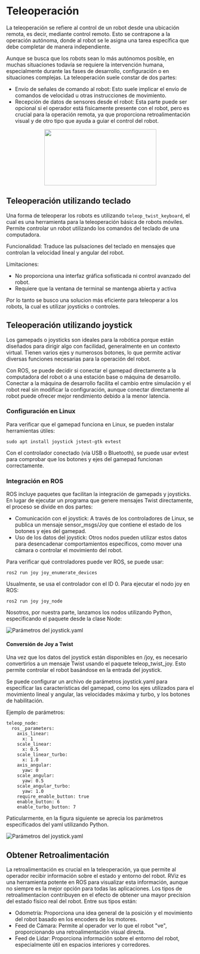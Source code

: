 # Teleoperación

La teleoperación se refiere al control de un robot desde una ubicación remota, es decir, mediante control remoto. Esto se contrapone a la operación autónoma, donde al robot se le asigna una tarea específica que debe completar de manera independiente.

Aunque se busca que los robots sean lo más autónomos posible, en muchas situaciones todavía se requiere la intervención humana, especialmente durante las fases de desarrollo, configuración o en situaciones complejas.
La teleoperación suele constar de dos partes:

- Envío de señales de comando al robot: Esto suele implicar el envío de comandos de velocidad u otras instrucciones de movimiento.
- Recepción de datos de sensores desde el robot: Esta parte puede ser opcional si el operador está físicamente presente con el robot, pero es crucial para la operación remota, ya que proporciona retroalimentación visual y de otro tipo que ayuda a guiar el control del robot.


<p align="center" width="100%">
    <img src="./image/arq" height="150" width="300">
</p>

## Teleoperación utilizando teclado

Una forma de teleoperar los robots es utilizando `teleop_twist_keyboard`, el cual es una herramienta para la teleoperación básica de robots móviles. Permite controlar un robot utilizando los comandos del teclado de una computadora.

Funcionalidad: Traduce las pulsaciones del teclado en mensajes que controlan la velocidad lineal y angular del robot.

Limitaciones: 

- No proporciona una interfaz gráfica sofisticada ni control avanzado del robot.
- Requiere que la ventana de terminal se mantenga abierta y activa

Por lo tanto se busco una solucion más eficiente para teleoperar a los robots, la cual es utilizar joysticks o controles. 

## Teleoperación utilizando joystick

Los gamepads o joysticks son ideales para la robótica porque están diseñados para dirigir algo con facilidad, generalmente en un contexto virtual. Tienen varios ejes y numerosos botones, lo que permite activar diversas funciones necesarias para la operación del robot.

Con ROS, se puede decidir si conectar el gamepad directamente a la computadora del robot o a una estación base o máquina de desarrollo. Conectar a la máquina de desarrollo facilita el cambio entre simulación y el robot real sin modificar la configuración, aunque conectar directamente al robot puede ofrecer mejor rendimiento debido a la menor latencia.

### Configuración en Linux

Para verificar que el gamepad funciona en Linux, se pueden instalar herramientas útiles:

````
sudo apt install joystick jstest-gtk evtest
````

Con el controlador conectado (vía USB o Bluetooth), se puede usar evtest para comprobar que los botones y ejes del gamepad funcionan correctamente.

### Integración en ROS
ROS incluye paquetes que facilitan la integración de gamepads y joysticks. En lugar de ejecutar un programa que genere mensajes Twist directamente, el proceso se divide en dos partes:

- Comunicación con el joystick: A través de los controladores de Linux, se publica un mensaje sensor_msgs/Joy que contiene el estado de los botones y ejes del gamepad.
- Uso de los datos del joystick: Otros nodos pueden utilizar estos datos para desencadenar comportamientos específicos, como mover una cámara o controlar el movimiento del robot.

Para verificar qué controladores puede ver ROS, se puede usar:

````
ros2 run joy joy_enumerate_devices
````

Usualmente, se usa el controlador con el ID 0. Para ejecutar el nodo joy en ROS:

````
ros2 run joy joy_node
````

Nosotros, por nuestra parte, lanzamos los nodos utilizando Python, especificando el paquete desde la clase Node:

![Parámetros del joystick.yaml](./images/teleop_node.jpg)

#### Conversión de Joy a Twist
Una vez que los datos del joystick están disponibles en /joy, es necesario convertirlos a un mensaje Twist usando el paquete teleop_twist_joy. Esto permite controlar el robot basándose en la entrada del joystick.

Se puede configurar un archivo de parámetros joystick.yaml para especificar las características del gamepad, como los ejes utilizados para el movimiento lineal y angular, las velocidades máxima y turbo, y los botones de habilitación.

Ejemplo de parámetros:

````
teleop_node:
  ros__parameters:
    axis_linear:
      x: 1
    scale_linear:
      x: 0.5
    scale_linear_turbo:
      x: 1.0
    axis_angular:
      yaw: 0
    scale_angular:
      yaw: 0.5
    scale_angular_turbo:
      yaw: 1.0
    require_enable_button: true
    enable_button: 6
    enable_turbo_button: 7
````

Paticularmente, en la figura siguiente se aprecia los parámetros especificados del yaml utilizando Python.

![Parámetros del joystick.yaml](./images/teleop_node.jpg)

## Obtener Retroalimentación

La retroalimentación es crucial en la teleoperación, ya que permite al operador recibir información sobre el estado y entorno del robot. RViz es una herramienta potente en ROS para visualizar esta información, aunque no siempre es la mejor opción para todas las aplicaciones. 
Los tipos de retroalimentacion contribuyen en el efecto de obtener una mayor precision del estado físico real del robot. Entre sus tipos están:

- Odometría: Proporciona una idea general de la posición y el movimiento del robot basado en los encoders de los motores.
- Feed de Cámara: Permite al operador ver lo que el robot "ve", proporcionando una retroalimentación visual directa.
- Feed de Lidar: Proporciona información sobre el entorno del robot, especialmente útil en espacios interiores y corredores.
